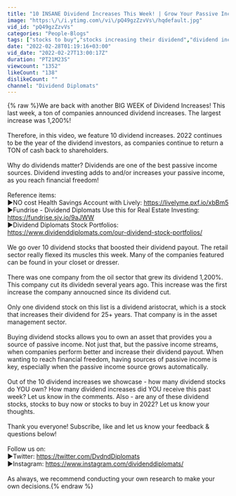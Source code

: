 ```yaml
---
title: "10 INSANE Dividend Increases This Week! | Grow Your Passive Income Without Lifting A Finger!"
image: "https:\/\/i.ytimg.com\/vi\/pQ49gzZzvVs\/hqdefault.jpg"
vid_id: "pQ49gzZzvVs"
categories: "People-Blogs"
tags: ["stocks to buy","stocks increasing their dividend","dividend increases"]
date: "2022-02-28T01:19:16+03:00"
vid_date: "2022-02-27T13:00:17Z"
duration: "PT21M23S"
viewcount: "1352"
likeCount: "138"
dislikeCount: ""
channel: "Dividend Diplomats"
---
```

{% raw %}We are back with another BIG WEEK of Dividend Increases! This last week, a ton of companies announced dividend increases.  The largest increase was 1,200%!<br /><br />Therefore, in this video, we feature 10 dividend increases. 2022 continues to be the year of the dividend investors, as companies continue to return a TON of cash back to shareholders. <br /><br />Why do dividends matter?  Dividends are one of the best passive income sources.  Dividend investing adds to and/or increases your passive income, as you reach financial freedom!<br /><br />Reference items:<br />►NO cost Health Savings Account with Lively: <a rel="nofollow" target="blank" href="https://livelyme.pxf.io/xbBm5">https://livelyme.pxf.io/xbBm5</a><br />►Fundrise - Dividend Diplomats Use this for Real Estate Investing: <a rel="nofollow" target="blank" href="https://fundrise.sjv.io/9aJWW">https://fundrise.sjv.io/9aJWW</a><br />►Dividend Diplomats Stock Portfolios: <a rel="nofollow" target="blank" href="https://www.dividenddiplomats.com/our-dividend-stock-portfolios/">https://www.dividenddiplomats.com/our-dividend-stock-portfolios/</a><br /><br />We go over 10 dividend stocks that boosted their dividend payout. The retail sector really flexed its muscles this week. Many of the companies featured can be found in your closet or dresser. <br /><br />There was one company from the oil sector that grew its dividend 1,200%. This company cut its dividedn several years ago. This increase was the first increase the company annoucned since its dividend cut. <br /><br />Only one dividend stock on this list is a dividend aristocrat, which is a stock that increases their dividend for 25+ years. That company is in the asset management sector. <br /><br />Buying dividend stocks allows you to own an asset that provides you a source of passive income.  Not just that, but the passive income streams, when companies perform better and increase their dividend payout.  When wanting to reach financial freedom, having sources of passive income is key, especially when the passive income source grows automatically.<br /><br />Out of the 10 dividend increases we showcase - how many dividend stocks do YOU own?  How many dividend increases did YOU receive this past week?  Let us know in the comments.  Also - are any of these dividend stocks, stocks to buy now or stocks to buy in 2022?  Let us know your thoughts.<br /><br />Thank you everyone!  Subscribe, like and let us know your feedback &amp; questions below!<br /><br />Follow us on:<br />►Twitter: <a rel="nofollow" target="blank" href="https://twitter.com/DvdndDiplomats">https://twitter.com/DvdndDiplomats</a><br />►Instagram: <a rel="nofollow" target="blank" href="https://www.instagram.com/dividenddiplomats/">https://www.instagram.com/dividenddiplomats/</a><br /><br />As always, we recommend conducting your own research to make your own decisions.{% endraw %}
